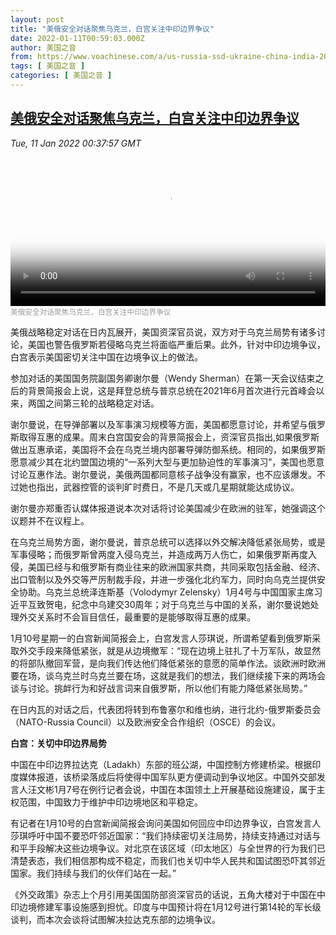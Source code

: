 ```yaml
---
layout: post
title: "美俄安全对话聚焦乌克兰，白宫关注中印边界争议"
date: 2022-01-11T00:59:03.000Z
author: 美国之音
from: https://www.voachinese.com/a/us-russia-ssd-ukraine-china-india-20220110/6391471.html
tags: [ 美国之音 ]
categories: [ 美国之音 ]
---
```

<!--1641862743000-->
[美俄安全对话聚焦乌克兰，白宫关注中印边界争议](https://www.voachinese.com/a/us-russia-ssd-ukraine-china-india-20220110/6391471.html)
------

<div>
<div><i>Tue, 11 Jan 2022 00:37:57 GMT</i></div><video poster="https://images.weserv.nl?url=gdb.voanews.com/fc00dcbc-d509-4de8-bf35-066c20b21f43_tv_r1_s_w900.jpg" src="https://av.voanews.com/Videoroot/Pangeavideo/2022/01/f/fc/fc00dcbc-d509-4de8-bf35-066c20b21f43_240p.mp4" style="width:100%" controls></video><div><small style="color: #999;">美俄安全对话聚焦乌克兰，白宫关注中印边界争议</small></div><p>美俄战略稳定对话在日内瓦展开，美国资深官员说，双方对于乌克兰局势有诸多讨论，美国也警告俄罗斯若侵略乌克兰将面临严重后果。此外，针对中印边境争议，白宫表示美国密切关注中国在边境争议上的做法。</p><p>参加对话的美国国务院副国务卿谢尔曼（Wendy Sherman）在第一天会议结束之后的背景简报会上说，这是拜登总统与普京总统在2021年6月首次进行元首峰会以来，两国之间第三轮的战略稳定对话。</p><p>谢尔曼说，在导弹部署以及军事演习规模等方面，美国都愿意讨论，并希望与俄罗斯取得互惠的成果。周末白宫国安会的背景简报会上，资深官员指出,如果俄罗斯做出互惠承诺，美国将不会在乌克兰境内部署导弹防御系统。相同的，如果俄罗斯愿意减少其在北约盟国边境的“一系列大型与更加胁迫性的军事演习”，美国也愿意讨论互惠作法。谢尔曼说，美俄两国都同意核子战争没有赢家，也不应该爆发。不过她也指出，武器控管的谈判旷时费日，不是几天或几星期就能达成协议。</p><p>谢尔曼亦郑重否认媒体报道说本次对话将讨论美国减少在欧洲的驻军，她强调这个议题并不在议程上。</p><p>在乌克兰局势方面，谢尔曼说，普京总统可以选择以外交解决降低紧张局势，或是军事侵略；而俄罗斯曾两度入侵乌克兰，并造成两万人伤亡，如果俄罗斯再度入侵，美国已经与和俄罗斯有商业往来的欧洲国家共商，共同采取包括金融、经济、出口管制以及外交等严厉制裁手段，并进一步强化北约军力，同时向乌克兰提供安全协助。乌克兰总统泽连斯基（Volodymyr Zelensky）1月4号与中国国家主席习近平互致贺电，纪念中乌建交30周年；对于乌克兰与中国的关系，谢尔曼说她处理外交关系时不会盲目信任，最重要的是能够取得互惠的成果。</p><p>1月10号星期一的白宫新闻简报会上，白宫发言人莎琪说，所谓希望看到俄罗斯采取外交手段来降低紧张，就是从边境撤军：“现在边境上驻扎了十万军队，故显然的将部队撤回军营，是向我们传达他们降低紧张的意愿的简单作法。谈欧洲时欧洲要在场，谈乌克兰时乌克兰要在场，这就是我们的想法，我们继续接下来的两场会谈与讨论。挑衅行为和好战言词来自俄罗斯，所以他们有能力降低紧张局势。”</p><p>在日内瓦的对话之后，代表团将转到布鲁塞尔和维也纳，进行北约-俄罗斯委员会（NATO-Russia Council）以及欧洲安全合作组织（OSCE）的会议。</p><p><strong>白宫：关切中印边界局势</strong></p><p>中国在中印边界拉达克（Ladakh）东部的班公湖，中国控制方修建桥梁。根据印度媒体报道，该桥梁落成后将使得中国军队更方便调动到争议地区。中国外交部发言人汪文彬1月7号在例行记者会说，中国在本国领土上开展基础设施建设，属于主权范围，中国致力于维护中印边境地区和平稳定。</p><p>有记者在1月10号的白宫新闻简报会询问美国如何回应中印边界争议，白宫发言人莎琪呼吁中国不要恐吓邻近国家：“我们持续密切关注局势，持续支持通过对话与和平手段解决这些边境争议。对北京在该区域（印太地区）与全世界的行为我们已清楚表态，我们相信那构成不稳定，而我们也关切中华人民共和国试图恐吓其邻近国家。我们持续与我们的伙伴们站在一起。”</p><p>《外交政策》杂志上个月引用美国国防部资深官员的话说，五角大楼对于中国在中印边境修建军事设施感到担忧。印度与中国预计将在1月12号进行第14轮的军长级谈判，而本次会谈将试图解决拉达克东部的边境争议。</p>
</div>
